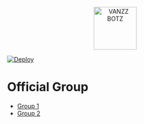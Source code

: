 <p align="center">
<img src="https://github.com/abdibot/vanzzofc1/blob/master/image/vanzz.jpg" alt="VANZZ BOTZ" width="100"/>

[![Deploy](https://www.herokucdn.com/deploy/button.svg)](https://heroku.com/deploy?template=https://github.com/abdibot/vanzzofc1/)


# Official Group
- [Group 1](https://chat.whatsapp.com/KdLwTm1ZIgK7Jqyui22kLc)
- [Group 2](https://chat.whatsapp.com/Lx0C83vuq5CCcR9FLoQre5)
